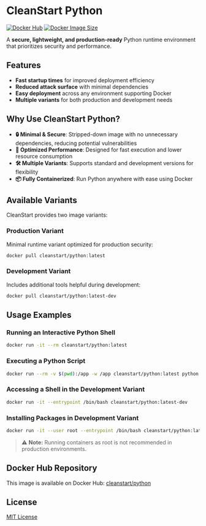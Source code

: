 # CleanStart Python

[![Docker Hub](https://img.shields.io/docker/pulls/cleanstart/python.svg)](https://hub.docker.com/r/cleanstart/python)
[![Docker Image Size](https://img.shields.io/docker/image-size/cleanstart/python/latest)](https://hub.docker.com/r/cleanstart/python)

A **secure, lightweight, and production-ready** Python runtime environment that prioritizes security and performance.

## Features

- **Fast startup times** for improved deployment efficiency
- **Reduced attack surface** with minimal dependencies
- **Easy deployment** across any environment supporting Docker
- **Multiple variants** for both production and development needs

## Why Use CleanStart Python?

- **🔒 Minimal & Secure**: Stripped-down image with no unnecessary dependencies, reducing potential vulnerabilities
- **🚀 Optimized Performance**: Designed for fast execution and lower resource consumption
- **🛠️ Multiple Variants**: Supports standard and development versions for flexibility
- **📦 Fully Containerized**: Run Python anywhere with ease using Docker

## Available Variants

CleanStart provides two image variants:

### Production Variant
Minimal runtime variant optimized for production security:
```sh
docker pull cleanstart/python:latest
```

### Development Variant
Includes additional tools helpful during development:
```sh
docker pull cleanstart/python:latest-dev
```

## Usage Examples

### Running an Interactive Python Shell
```sh
docker run -it --rm cleanstart/python:latest
```

### Executing a Python Script
```sh
docker run --rm -v $(pwd):/app -w /app cleanstart/python:latest python script.py
```

### Accessing a Shell in the Development Variant
```sh
docker run -it --entrypoint /bin/bash cleanstart/python:latest-dev
```

### Installing Packages in Development Variant
```sh
docker run -it --user root --entrypoint /bin/bash cleanstart/python:latest-dev
```

> ⚠️ **Note:** Running containers as root is not recommended in production environments.

## Docker Hub Repository

This image is available on Docker Hub: [cleanstart/python](https://hub.docker.com/r/cleanstart/python)

## License

[MIT License](LICENSE)
